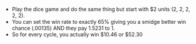 - Play the dice game and do the same thing but start with $2 units (2, 2, 2, 2, 2). 
- You can set the win rate to exactly 65% giving you a smidge better win chance (.00135) AND they pay 1.5231 to 1. 
- So for every cycle, you actually win $10.46 or $52.30
